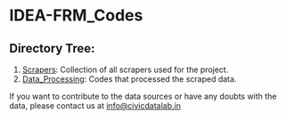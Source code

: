 # IDEA-FRM_Codes

## Directory Tree:
1. [Scrapers](https://github.com/CivicDataLab/IDEA-FRM_Codes/tree/main/Scrapers/): Collection of all scrapers used for the project.
2. [Data_Processing](https://github.com/CivicDataLab/IDEA-FRM_Codes/tree/main/Data_Processing): Codes that processed the scraped data.


If you want to contribute to the data sources or have any doubts with the data, please contact us at info@civicdatalab.in